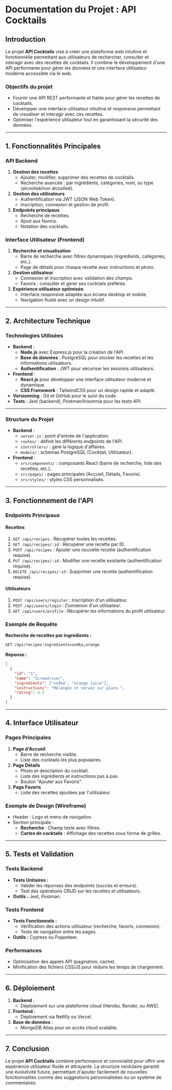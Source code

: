 # **Documentation du Projet : API Cocktails**

## **Introduction**
Le projet **API Cocktails** vise à créer une plateforme web intuitive et fonctionnelle permettant aux utilisateurs de rechercher, consulter et interagir avec des recettes de cocktails. Il combine le développement d'une API performante pour gérer les données et une interface utilisateur moderne accessible via le web.

### **Objectifs du projet**
- Fournir une API REST performante et fiable pour gérer les recettes de cocktails.
- Développer une interface utilisateur intuitive et responsive permettant de visualiser et interagir avec ces recettes.
- Optimiser l'expérience utilisateur tout en garantissant la sécurité des données.

___

## **1. Fonctionnalités Principales**
### **API Backend**
1. **Gestion des recettes**
   - Ajouter, modifier, supprimer des recettes de cocktails.
   - Recherche avancée : par ingrédients, catégories, nom, ou type (alcoolisé/non alcoolisé).
2. **Gestion des utilisateurs**
   - Authentification via JWT (JSON Web Token).
   - Inscription, connexion et gestion de profil.
3. **Endpoints principaux**
   - Recherche de recettes.
   - Ajout aux favoris.
   - Notation des cocktails.

### **Interface Utilisateur (Frontend)**
1. **Recherche et visualisation**
   - Barre de recherche avec filtres dynamiques (ingrédients, catégories, etc.).
   - Page de détails pour chaque recette avec instructions et photo.
2. **Gestion utilisateur**
   - Connexion et inscription avec validation des champs.
   - Favoris : consulter et gérer ses cocktails préférés.
3. **Expérience utilisateur optimisée**
   - Interface responsive adaptée aux écrans desktop et mobile.
   - Navigation fluide avec un design intuitif.
___

## **2. Architecture Technique**
### **Technologies Utilisées**
- **Backend** :
  - **Node.js** avec Express.js pour la création de l'API.
  - **Base de données** : PostgreSQL pour stocker les recettes et les informations utilisateurs.
  - **Authentification** : JWT pour sécuriser les sessions utilisateurs.
- **Frontend** :
  - **React.js** pour développer une interface utilisateur moderne et dynamique.
  - **CSS Framework** : TailwindCSS pour un design rapide et adapté.
- **Versionning** : Git et GitHub pour le suivi du code.
- **Tests** : Jest (backend), Postman/Insomnia pour les tests API.
___
### **Structure du Projet**
- **Backend** :
  - `server.js` : point d'entrée de l'application.
  - `routes/` : définit les différents endpoints de l'API.
  - `controllers/` : gère la logique d'affaires.
  - `models/` : schémas PostgreSQL (Cocktail, Utilisateur).
- **Frontend** :
  - `src/components/` : composants React (barre de recherche, liste des recettes, etc.).
  - `src/pages/` : pages principales (Accueil, Détails, Favoris).
  - `src/styles/` : styles CSS personnalisés.

___

## **3. Fonctionnement de l'API**
### **Endpoints Principaux**
#### **Recettes**
1. `GET /api/recipes` : Récupérer toutes les recettes.
2. `GET /api/recipes/:id` : Récupérer une recette par ID.
3. `POST /api/recipes` : Ajouter une nouvelle recette (authentification requise).
4. `PUT /api/recipes/:id` : Modifier une recette existante (authentification requise).
5. `DELETE /api/recipes/:id` : Supprimer une recette (authentification requise).

#### **Utilisateurs**
1. `POST /api/users/register` : Inscription d'un utilisateur.
2. `POST /api/users/login` : Connexion d'un utilisateur.
3. `GET /api/users/profile` : Récupérer les informations du profil utilisateur.

### **Exemple de Requête**
**Recherche de recettes par ingrédients :**
```bash
GET /api/recipes?ingredients=vodka,orange
```
**Réponse :**
```json
[
  {
    "id": "1",
    "name": "Screwdriver",
    "ingredients": ["vodka", "orange juice"],
    "instructions": "Mélangez et servez sur glace.",
    "rating": 4.5
  }
]
```

___

## **4. Interface Utilisateur**
### **Pages Principales**
1. **Page d'Accueil**
   - Barre de recherche visible.
   - Liste des cocktails les plus populaires.
2. **Page Détails**
   - Photo et description du cocktail.
   - Liste des ingrédients et instructions pas à pas.
   - Bouton "Ajouter aux Favoris".
3. **Page Favoris**
   - Liste des recettes ajoutées par l'utilisateur.

### **Exemple de Design (Wireframe)**
- Header : Logo et menu de navigation.
- Section principale :
  - **Recherche** : Champ texte avec filtres.
  - **Cartes de cocktails** : Affichage des recettes sous forme de grilles.

___

## **5. Tests et Validation**
### **Tests Backend**
- **Tests Unitaires :**
  - Valider les réponses des endpoints (succès et erreurs).
  - Test des opérations CRUD sur les recettes et utilisateurs.
- **Outils :** Jest, Postman.

### **Tests Frontend**
- **Tests Fonctionnels :**
  - Vérification des actions utilisateur (recherche, favoris, connexion).
  - Tests de navigation entre les pages.
- **Outils :** Cypress ou Puppeteer.

### **Performances**
- Optimisation des appels API (pagination, cache).
- Minification des fichiers CSS/JS pour réduire les temps de chargement.

___

## **6. Déploiement**
1. **Backend** :
   - Déploiement sur une plateforme cloud (Heroku, Render, ou AWS).
2. **Frontend** :
   - Déploiement via Netlify ou Vercel.
3. **Base de données** :
   - MongoDB Atlas pour un accès cloud scalable.

___

## **7. Conclusion**
Le projet **API Cocktails** combine performance et convivialité pour offrir une expérience utilisateur fluide et attrayante. La structure modulaire garantit une évolutivité future, permettant d'ajouter facilement de nouvelles fonctionnalités comme des suggestions personnalisées ou un système de commentaires.

